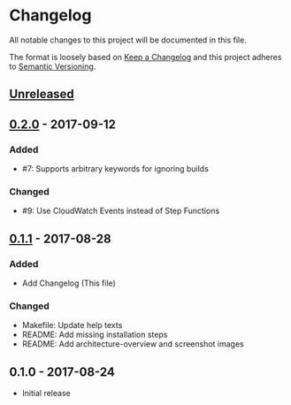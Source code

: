 # Changelog
All notable changes to this project will be documented in this file.

The format is loosely based on [Keep a Changelog]
and this project adheres to [Semantic Versioning].

[Keep a Changelog]: http://keepachangelog.com/en/1.0.0/
[Semantic Versioning]: http://semver.org/spec/v2.0.0.html

## [Unreleased]

## [0.2.0] - 2017-09-12
### Added
- #7: Supports arbitrary keywords for ignoring builds
### Changed
- #9: Use CloudWatch Events instead of Step Functions

## [0.1.1] - 2017-08-28
### Added
- Add Changelog (This file)
### Changed
- Makefile: Update help texts
- README: Add missing installation steps
- README: Add architecture-overview and screenshot images

## 0.1.0 - 2017-08-24
- Initial release

[Unreleased]: https://github.com/toricls/github-codebuild-integration/compare/0.2.0...HEAD
[0.2.0]:
https://github.com/toricls/github-codebuild-integration/compare/0.1.1...0.2.0
[0.1.1]:
https://github.com/toricls/github-codebuild-integration/compare/0.1.0...0.1.1
